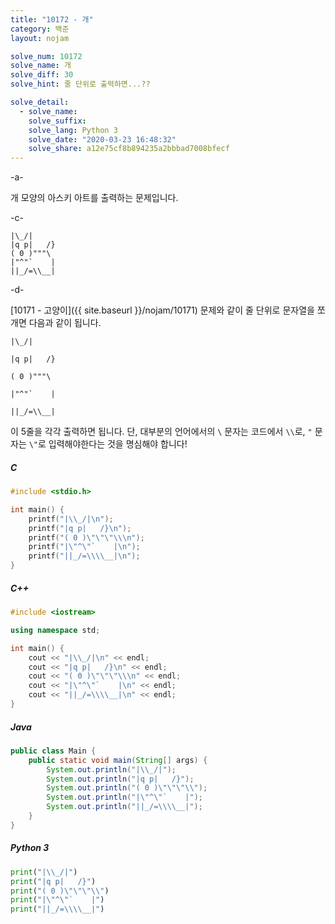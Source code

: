 ```yaml
---
title: "10172 - 개"
category: 백준
layout: nojam

solve_num: 10172
solve_name: 개
solve_diff: 30
solve_hint: 줄 단위로 출력하면...??

solve_detail:
  - solve_name:
    solve_suffix:
    solve_lang: Python 3
    solve_date: "2020-03-23 16:48:32"
    solve_share: a12e75cf8b894235a2bbbad7008bfecf
---
```

-a-

개 모양의 아스키 아트를 출력하는 문제입니다.

-c-

```
|\_/|
|q p|   /}
( 0 )"""\
|"^"`    |
||_/=\\__|
```

-d-

[10171 - 고양이]({{ site.baseurl }}/nojam/10171) 문제와 같이 줄 단위로 문자열을 쪼개면 다음과 같이 됩니다. 

```
|\_/|
```

```
|q p|   /}
```

```
( 0 )"""\
```

```
|"^"`    |
```

```
||_/=\\__|
```

이 5줄을 각각 출력하면 됩니다. 단, 대부분의 언어에서의 `\` 문자는 코드에서 `\\`로, `"` 문자는 `\"`로 입력해야한다는 것을 명심해야 합니다!

##### C

```c
#include <stdio.h>

int main() {
    printf("|\\_/|\n");
    printf("|q p|   /}\n");
    printf("( 0 )\"\"\"\\\n");
    printf("|\"^\"`    |\n");
    printf("||_/=\\\\__|\n");
}
```

##### C++

```cpp
#include <iostream>

using namespace std;

int main() {
    cout << "|\\_/|\n" << endl;
    cout << "|q p|   /}\n" << endl;
    cout << "( 0 )\"\"\"\\\n" << endl;
    cout << "|\"^\"`    |\n" << endl;
    cout << "||_/=\\\\__|\n" << endl;
}
```

##### Java

```java
public class Main {
    public static void main(String[] args) {
        System.out.println("|\\_/|");
        System.out.println("|q p|   /}");
        System.out.println("( 0 )\"\"\"\\");
        System.out.println("|\"^\"`    |");
        System.out.println("||_/=\\\\__|");
    }
}
```

##### Python 3

```python
print("|\\_/|")
print("|q p|   /}")
print("( 0 )\"\"\"\\")
print("|\"^\"`    |")
print("||_/=\\\\__|")
```
